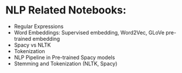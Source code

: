 # NLP Related Notebooks:
- Regular Expressions
- Word Embeddings: Supervised embedding, Word2Vec, GLoVe pre-trained embedding
- Spacy vs NLTK
- Tokenization
- NLP Pipeline in Pre-trained Spacy models
- Stemming and Tokenization (NLTK, Spacy)
